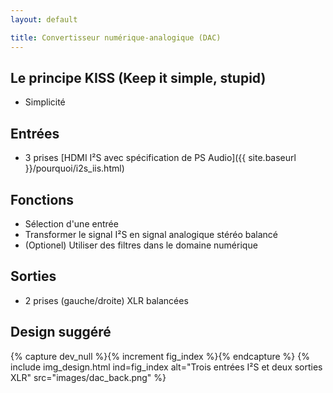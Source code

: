 ```yaml
---
layout: default

title: Convertisseur numérique-analogique (DAC)
---
```


## Le principe KISS (Keep it simple, stupid)

* Simplicité

## Entrées

* 3 prises [HDMI I²S avec spécification de PS Audio]({{ site.baseurl }}/pourquoi/i2s_iis.html)

## Fonctions

* Sélection d'une entrée
* Transformer le signal I²S en signal analogique stéréo balancé
* (Optionel) Utiliser des filtres dans le domaine numérique

## Sorties

* 2 prises (gauche/droite) XLR balancées

## Design suggéré

{% capture dev_null %}{% increment fig_index %}{% endcapture %}
{% include img_design.html ind=fig_index alt="Trois entrées I²S et deux sorties XLR" src="images/dac_back.png" %}
